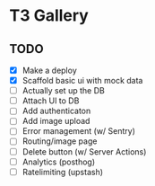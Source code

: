 # T3 Gallery

## TODO

- [x] Make a deploy
- [x] Scaffold basic ui with mock data
- [ ] Actually set up the DB
- [ ] Attach UI to DB
- [ ] Add authenticaton
- [ ] Add image upload
- [ ] Error management (w/ Sentry)
- [ ] Routing/image page
- [ ] Delete button (w/ Server Actions)
- [ ] Analytics (posthog)
- [ ] Ratelimiting (upstash)
